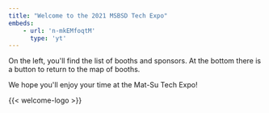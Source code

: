 ```yaml
---
title: "Welcome to the 2021 MSBSD Tech Expo"
embeds: 
    - url: 'n-mkEMfoqtM'
      type: 'yt'
---
```


On the left, you'll find the list of booths and sponsors. At the bottom there is a button to return to the map of booths.


We hope you'll enjoy your time at the Mat-Su Tech Expo! 


{{< welcome-logo >}}